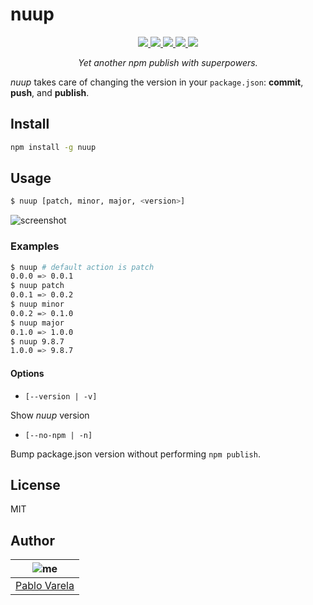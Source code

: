 # nuup

<p align="center">
  <a href="https://travis-ci.org/pablopunk/nuup"><img src="https://img.shields.io/travis/pablopunk/nuup.svg" /> </a>
  <a href="https://codecov.io/gh/pablopunk/nuup"><img src="https://img.shields.io/codecov/c/github/pablopunk/nuup.svg" /> </a>
  <a href="https://github.com/sindresorhus/xo"><img src="https://img.shields.io/badge/code_style-XO-5ed9c7.svg" /> </a>
  <a href="https://github.com/pablopunk/miny"><img src="https://img.shields.io/badge/made_with-miny-1eced8.svg" /> </a>
  <a href="https://www.npmjs.com/package/nuup"><img src="https://img.shields.io/npm/dt/nuup.svg" /></a>
</p>

<p align="center">
  <i>Yet another npm publish with superpowers.</i>
</p>

*nuup* takes care of changing the version in your `package.json`: **commit**, **push**, and **publish**.

## Install

```sh
npm install -g nuup
```


## Usage

```sh
$ nuup [patch, minor, major, <version>]
```

![screenshot](https://github.com/pablopunk/art/raw/master/nuup/screenshot.gif)

### Examples

```sh
$ nuup # default action is patch
0.0.0 => 0.0.1
$ nuup patch
0.0.1 => 0.0.2
$ nuup minor
0.0.2 => 0.1.0
$ nuup major
0.1.0 => 1.0.0
$ nuup 9.8.7
1.0.0 => 9.8.7
```

#### Options

* `[--version | -v]`

Show *nuup* version

* `[--no-npm | -n]`

Bump package.json version without performing `npm publish`.


## License

MIT


## Author

| ![me](https://gravatar.com/avatar/fa50aeff0ddd6e63273a068b04353d9d?size=100)           |
| --------------------------------- |
| [Pablo Varela](https://pablo.life)   |

